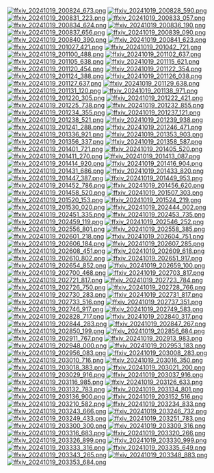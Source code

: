 [![ffxiv_20241019_200824_673.png](./image_e_thumb/ffxiv_20241019_200824_673.png.thumb.jpg)](./image_e/ffxiv_20241019_200824_673.png) 
[![ffxiv_20241019_200828_590.png](./image_e_thumb/ffxiv_20241019_200828_590.png.thumb.jpg)](./image_e/ffxiv_20241019_200828_590.png) 
[![ffxiv_20241019_200831_223.png](./image_e_thumb/ffxiv_20241019_200831_223.png.thumb.jpg)](./image_e/ffxiv_20241019_200831_223.png) 
[![ffxiv_20241019_200833_057.png](./image_e_thumb/ffxiv_20241019_200833_057.png.thumb.jpg)](./image_e/ffxiv_20241019_200833_057.png) 
[![ffxiv_20241019_200834_624.png](./image_e_thumb/ffxiv_20241019_200834_624.png.thumb.jpg)](./image_e/ffxiv_20241019_200834_624.png) 
[![ffxiv_20241019_200836_190.png](./image_e_thumb/ffxiv_20241019_200836_190.png.thumb.jpg)](./image_e/ffxiv_20241019_200836_190.png) 
[![ffxiv_20241019_200837_656.png](./image_e_thumb/ffxiv_20241019_200837_656.png.thumb.jpg)](./image_e/ffxiv_20241019_200837_656.png) 
[![ffxiv_20241019_200839_090.png](./image_e_thumb/ffxiv_20241019_200839_090.png.thumb.jpg)](./image_e/ffxiv_20241019_200839_090.png) 
[![ffxiv_20241019_200840_390.png](./image_e_thumb/ffxiv_20241019_200840_390.png.thumb.jpg)](./image_e/ffxiv_20241019_200840_390.png) 
[![ffxiv_20241019_200841_623.png](./image_e_thumb/ffxiv_20241019_200841_623.png.thumb.jpg)](./image_e/ffxiv_20241019_200841_623.png) 
[![ffxiv_20241019_201027_421.png](./image_e_thumb/ffxiv_20241019_201027_421.png.thumb.jpg)](./image_e/ffxiv_20241019_201027_421.png) 
[![ffxiv_20241019_201042_721.png](./image_e_thumb/ffxiv_20241019_201042_721.png.thumb.jpg)](./image_e/ffxiv_20241019_201042_721.png) 
[![ffxiv_20241019_201100_488.png](./image_e_thumb/ffxiv_20241019_201100_488.png.thumb.jpg)](./image_e/ffxiv_20241019_201100_488.png) 
[![ffxiv_20241019_201102_637.png](./image_e_thumb/ffxiv_20241019_201102_637.png.thumb.jpg)](./image_e/ffxiv_20241019_201102_637.png) 
[![ffxiv_20241019_201105_638.png](./image_e_thumb/ffxiv_20241019_201105_638.png.thumb.jpg)](./image_e/ffxiv_20241019_201105_638.png) 
[![ffxiv_20241019_201115_621.png](./image_e_thumb/ffxiv_20241019_201115_621.png.thumb.jpg)](./image_e/ffxiv_20241019_201115_621.png) 
[![ffxiv_20241019_201120_454.png](./image_e_thumb/ffxiv_20241019_201120_454.png.thumb.jpg)](./image_e/ffxiv_20241019_201120_454.png) 
[![ffxiv_20241019_201122_354.png](./image_e_thumb/ffxiv_20241019_201122_354.png.thumb.jpg)](./image_e/ffxiv_20241019_201122_354.png) 
[![ffxiv_20241019_201124_388.png](./image_e_thumb/ffxiv_20241019_201124_388.png.thumb.jpg)](./image_e/ffxiv_20241019_201124_388.png) 
[![ffxiv_20241019_201126_038.png](./image_e_thumb/ffxiv_20241019_201126_038.png.thumb.jpg)](./image_e/ffxiv_20241019_201126_038.png) 
[![ffxiv_20241019_201127_637.png](./image_e_thumb/ffxiv_20241019_201127_637.png.thumb.jpg)](./image_e/ffxiv_20241019_201127_637.png) 
[![ffxiv_20241019_201129_638.png](./image_e_thumb/ffxiv_20241019_201129_638.png.thumb.jpg)](./image_e/ffxiv_20241019_201129_638.png) 
[![ffxiv_20241019_201131_120.png](./image_e_thumb/ffxiv_20241019_201131_120.png.thumb.jpg)](./image_e/ffxiv_20241019_201131_120.png) 
[![ffxiv_20241019_201138_971.png](./image_e_thumb/ffxiv_20241019_201138_971.png.thumb.jpg)](./image_e/ffxiv_20241019_201138_971.png) 
[![ffxiv_20241019_201220_305.png](./image_e_thumb/ffxiv_20241019_201220_305.png.thumb.jpg)](./image_e/ffxiv_20241019_201220_305.png) 
[![ffxiv_20241019_201222_421.png](./image_e_thumb/ffxiv_20241019_201222_421.png.thumb.jpg)](./image_e/ffxiv_20241019_201222_421.png) 
[![ffxiv_20241019_201225_738.png](./image_e_thumb/ffxiv_20241019_201225_738.png.thumb.jpg)](./image_e/ffxiv_20241019_201225_738.png) 
[![ffxiv_20241019_201232_855.png](./image_e_thumb/ffxiv_20241019_201232_855.png.thumb.jpg)](./image_e/ffxiv_20241019_201232_855.png) 
[![ffxiv_20241019_201234_355.png](./image_e_thumb/ffxiv_20241019_201234_355.png.thumb.jpg)](./image_e/ffxiv_20241019_201234_355.png) 
[![ffxiv_20241019_201237_121.png](./image_e_thumb/ffxiv_20241019_201237_121.png.thumb.jpg)](./image_e/ffxiv_20241019_201237_121.png) 
[![ffxiv_20241019_201238_521.png](./image_e_thumb/ffxiv_20241019_201238_521.png.thumb.jpg)](./image_e/ffxiv_20241019_201238_521.png) 
[![ffxiv_20241019_201239_938.png](./image_e_thumb/ffxiv_20241019_201239_938.png.thumb.jpg)](./image_e/ffxiv_20241019_201239_938.png) 
[![ffxiv_20241019_201241_288.png](./image_e_thumb/ffxiv_20241019_201241_288.png.thumb.jpg)](./image_e/ffxiv_20241019_201241_288.png) 
[![ffxiv_20241019_201246_471.png](./image_e_thumb/ffxiv_20241019_201246_471.png.thumb.jpg)](./image_e/ffxiv_20241019_201246_471.png) 
[![ffxiv_20241019_201336_921.png](./image_e_thumb/ffxiv_20241019_201336_921.png.thumb.jpg)](./image_e/ffxiv_20241019_201336_921.png) 
[![ffxiv_20241019_201353_903.png](./image_e_thumb/ffxiv_20241019_201353_903.png.thumb.jpg)](./image_e/ffxiv_20241019_201353_903.png) 
[![ffxiv_20241019_201356_337.png](./image_e_thumb/ffxiv_20241019_201356_337.png.thumb.jpg)](./image_e/ffxiv_20241019_201356_337.png) 
[![ffxiv_20241019_201358_587.png](./image_e_thumb/ffxiv_20241019_201358_587.png.thumb.jpg)](./image_e/ffxiv_20241019_201358_587.png) 
[![ffxiv_20241019_201401_721.png](./image_e_thumb/ffxiv_20241019_201401_721.png.thumb.jpg)](./image_e/ffxiv_20241019_201401_721.png) 
[![ffxiv_20241019_201405_520.png](./image_e_thumb/ffxiv_20241019_201405_520.png.thumb.jpg)](./image_e/ffxiv_20241019_201405_520.png) 
[![ffxiv_20241019_201411_270.png](./image_e_thumb/ffxiv_20241019_201411_270.png.thumb.jpg)](./image_e/ffxiv_20241019_201411_270.png) 
[![ffxiv_20241019_201413_087.png](./image_e_thumb/ffxiv_20241019_201413_087.png.thumb.jpg)](./image_e/ffxiv_20241019_201413_087.png) 
[![ffxiv_20241019_201414_920.png](./image_e_thumb/ffxiv_20241019_201414_920.png.thumb.jpg)](./image_e/ffxiv_20241019_201414_920.png) 
[![ffxiv_20241019_201416_904.png](./image_e_thumb/ffxiv_20241019_201416_904.png.thumb.jpg)](./image_e/ffxiv_20241019_201416_904.png) 
[![ffxiv_20241019_201431_686.png](./image_e_thumb/ffxiv_20241019_201431_686.png.thumb.jpg)](./image_e/ffxiv_20241019_201431_686.png) 
[![ffxiv_20241019_201433_820.png](./image_e_thumb/ffxiv_20241019_201433_820.png.thumb.jpg)](./image_e/ffxiv_20241019_201433_820.png) 
[![ffxiv_20241019_201447_387.png](./image_e_thumb/ffxiv_20241019_201447_387.png.thumb.jpg)](./image_e/ffxiv_20241019_201447_387.png) 
[![ffxiv_20241019_201449_953.png](./image_e_thumb/ffxiv_20241019_201449_953.png.thumb.jpg)](./image_e/ffxiv_20241019_201449_953.png) 
[![ffxiv_20241019_201452_786.png](./image_e_thumb/ffxiv_20241019_201452_786.png.thumb.jpg)](./image_e/ffxiv_20241019_201452_786.png) 
[![ffxiv_20241019_201456_620.png](./image_e_thumb/ffxiv_20241019_201456_620.png.thumb.jpg)](./image_e/ffxiv_20241019_201456_620.png) 
[![ffxiv_20241019_201458_520.png](./image_e_thumb/ffxiv_20241019_201458_520.png.thumb.jpg)](./image_e/ffxiv_20241019_201458_520.png) 
[![ffxiv_20241019_201507_303.png](./image_e_thumb/ffxiv_20241019_201507_303.png.thumb.jpg)](./image_e/ffxiv_20241019_201507_303.png) 
[![ffxiv_20241019_201520_153.png](./image_e_thumb/ffxiv_20241019_201520_153.png.thumb.jpg)](./image_e/ffxiv_20241019_201520_153.png) 
[![ffxiv_20241019_201524_219.png](./image_e_thumb/ffxiv_20241019_201524_219.png.thumb.jpg)](./image_e/ffxiv_20241019_201524_219.png) 
[![ffxiv_20241019_201530_020.png](./image_e_thumb/ffxiv_20241019_201530_020.png.thumb.jpg)](./image_e/ffxiv_20241019_201530_020.png) 
[![ffxiv_20241019_202444_002.png](./image_e_thumb/ffxiv_20241019_202444_002.png.thumb.jpg)](./image_e/ffxiv_20241019_202444_002.png) 
[![ffxiv_20241019_202451_335.png](./image_e_thumb/ffxiv_20241019_202451_335.png.thumb.jpg)](./image_e/ffxiv_20241019_202451_335.png) 
[![ffxiv_20241019_202453_735.png](./image_e_thumb/ffxiv_20241019_202453_735.png.thumb.jpg)](./image_e/ffxiv_20241019_202453_735.png) 
[![ffxiv_20241019_202459_119.png](./image_e_thumb/ffxiv_20241019_202459_119.png.thumb.jpg)](./image_e/ffxiv_20241019_202459_119.png) 
[![ffxiv_20241019_202546_252.png](./image_e_thumb/ffxiv_20241019_202546_252.png.thumb.jpg)](./image_e/ffxiv_20241019_202546_252.png) 
[![ffxiv_20241019_202556_801.png](./image_e_thumb/ffxiv_20241019_202556_801.png.thumb.jpg)](./image_e/ffxiv_20241019_202556_801.png) 
[![ffxiv_20241019_202558_385.png](./image_e_thumb/ffxiv_20241019_202558_385.png.thumb.jpg)](./image_e/ffxiv_20241019_202558_385.png) 
[![ffxiv_20241019_202601_218.png](./image_e_thumb/ffxiv_20241019_202601_218.png.thumb.jpg)](./image_e/ffxiv_20241019_202601_218.png) 
[![ffxiv_20241019_202604_751.png](./image_e_thumb/ffxiv_20241019_202604_751.png.thumb.jpg)](./image_e/ffxiv_20241019_202604_751.png) 
[![ffxiv_20241019_202606_184.png](./image_e_thumb/ffxiv_20241019_202606_184.png.thumb.jpg)](./image_e/ffxiv_20241019_202606_184.png) 
[![ffxiv_20241019_202607_285.png](./image_e_thumb/ffxiv_20241019_202607_285.png.thumb.jpg)](./image_e/ffxiv_20241019_202607_285.png) 
[![ffxiv_20241019_202608_451.png](./image_e_thumb/ffxiv_20241019_202608_451.png.thumb.jpg)](./image_e/ffxiv_20241019_202608_451.png) 
[![ffxiv_20241019_202609_618.png](./image_e_thumb/ffxiv_20241019_202609_618.png.thumb.jpg)](./image_e/ffxiv_20241019_202609_618.png) 
[![ffxiv_20241019_202610_802.png](./image_e_thumb/ffxiv_20241019_202610_802.png.thumb.jpg)](./image_e/ffxiv_20241019_202610_802.png) 
[![ffxiv_20241019_202651_917.png](./image_e_thumb/ffxiv_20241019_202651_917.png.thumb.jpg)](./image_e/ffxiv_20241019_202651_917.png) 
[![ffxiv_20241019_202654_852.png](./image_e_thumb/ffxiv_20241019_202654_852.png.thumb.jpg)](./image_e/ffxiv_20241019_202654_852.png) 
[![ffxiv_20241019_202659_100.png](./image_e_thumb/ffxiv_20241019_202659_100.png.thumb.jpg)](./image_e/ffxiv_20241019_202659_100.png) 
[![ffxiv_20241019_202700_468.png](./image_e_thumb/ffxiv_20241019_202700_468.png.thumb.jpg)](./image_e/ffxiv_20241019_202700_468.png) 
[![ffxiv_20241019_202703_817.png](./image_e_thumb/ffxiv_20241019_202703_817.png.thumb.jpg)](./image_e/ffxiv_20241019_202703_817.png) 
[![ffxiv_20241019_202721_817.png](./image_e_thumb/ffxiv_20241019_202721_817.png.thumb.jpg)](./image_e/ffxiv_20241019_202721_817.png) 
[![ffxiv_20241019_202723_784.png](./image_e_thumb/ffxiv_20241019_202723_784.png.thumb.jpg)](./image_e/ffxiv_20241019_202723_784.png) 
[![ffxiv_20241019_202726_750.png](./image_e_thumb/ffxiv_20241019_202726_750.png.thumb.jpg)](./image_e/ffxiv_20241019_202726_750.png) 
[![ffxiv_20241019_202728_766.png](./image_e_thumb/ffxiv_20241019_202728_766.png.thumb.jpg)](./image_e/ffxiv_20241019_202728_766.png) 
[![ffxiv_20241019_202730_283.png](./image_e_thumb/ffxiv_20241019_202730_283.png.thumb.jpg)](./image_e/ffxiv_20241019_202730_283.png) 
[![ffxiv_20241019_202731_817.png](./image_e_thumb/ffxiv_20241019_202731_817.png.thumb.jpg)](./image_e/ffxiv_20241019_202731_817.png) 
[![ffxiv_20241019_202733_516.png](./image_e_thumb/ffxiv_20241019_202733_516.png.thumb.jpg)](./image_e/ffxiv_20241019_202733_516.png) 
[![ffxiv_20241019_202737_351.png](./image_e_thumb/ffxiv_20241019_202737_351.png.thumb.jpg)](./image_e/ffxiv_20241019_202737_351.png) 
[![ffxiv_20241019_202746_917.png](./image_e_thumb/ffxiv_20241019_202746_917.png.thumb.jpg)](./image_e/ffxiv_20241019_202746_917.png) 
[![ffxiv_20241019_202749_583.png](./image_e_thumb/ffxiv_20241019_202749_583.png.thumb.jpg)](./image_e/ffxiv_20241019_202749_583.png) 
[![ffxiv_20241019_202828_717.png](./image_e_thumb/ffxiv_20241019_202828_717.png.thumb.jpg)](./image_e/ffxiv_20241019_202828_717.png) 
[![ffxiv_20241019_202840_317.png](./image_e_thumb/ffxiv_20241019_202840_317.png.thumb.jpg)](./image_e/ffxiv_20241019_202840_317.png) 
[![ffxiv_20241019_202844_283.png](./image_e_thumb/ffxiv_20241019_202844_283.png.thumb.jpg)](./image_e/ffxiv_20241019_202844_283.png) 
[![ffxiv_20241019_202847_267.png](./image_e_thumb/ffxiv_20241019_202847_267.png.thumb.jpg)](./image_e/ffxiv_20241019_202847_267.png) 
[![ffxiv_20241019_202850_199.png](./image_e_thumb/ffxiv_20241019_202850_199.png.thumb.jpg)](./image_e/ffxiv_20241019_202850_199.png) 
[![ffxiv_20241019_202856_684.png](./image_e_thumb/ffxiv_20241019_202856_684.png.thumb.jpg)](./image_e/ffxiv_20241019_202856_684.png) 
[![ffxiv_20241019_202911_767.png](./image_e_thumb/ffxiv_20241019_202911_767.png.thumb.jpg)](./image_e/ffxiv_20241019_202911_767.png) 
[![ffxiv_20241019_202913_983.png](./image_e_thumb/ffxiv_20241019_202913_983.png.thumb.jpg)](./image_e/ffxiv_20241019_202913_983.png) 
[![ffxiv_20241019_202948_000.png](./image_e_thumb/ffxiv_20241019_202948_000.png.thumb.jpg)](./image_e/ffxiv_20241019_202948_000.png) 
[![ffxiv_20241019_202953_183.png](./image_e_thumb/ffxiv_20241019_202953_183.png.thumb.jpg)](./image_e/ffxiv_20241019_202953_183.png) 
[![ffxiv_20241019_202956_083.png](./image_e_thumb/ffxiv_20241019_202956_083.png.thumb.jpg)](./image_e/ffxiv_20241019_202956_083.png) 
[![ffxiv_20241019_203008_283.png](./image_e_thumb/ffxiv_20241019_203008_283.png.thumb.jpg)](./image_e/ffxiv_20241019_203008_283.png) 
[![ffxiv_20241019_203010_716.png](./image_e_thumb/ffxiv_20241019_203010_716.png.thumb.jpg)](./image_e/ffxiv_20241019_203010_716.png) 
[![ffxiv_20241019_203016_350.png](./image_e_thumb/ffxiv_20241019_203016_350.png.thumb.jpg)](./image_e/ffxiv_20241019_203016_350.png) 
[![ffxiv_20241019_203018_383.png](./image_e_thumb/ffxiv_20241019_203018_383.png.thumb.jpg)](./image_e/ffxiv_20241019_203018_383.png) 
[![ffxiv_20241019_203021_200.png](./image_e_thumb/ffxiv_20241019_203021_200.png.thumb.jpg)](./image_e/ffxiv_20241019_203021_200.png) 
[![ffxiv_20241019_203029_916.png](./image_e_thumb/ffxiv_20241019_203029_916.png.thumb.jpg)](./image_e/ffxiv_20241019_203029_916.png) 
[![ffxiv_20241019_203037_916.png](./image_e_thumb/ffxiv_20241019_203037_916.png.thumb.jpg)](./image_e/ffxiv_20241019_203037_916.png) 
[![ffxiv_20241019_203116_985.png](./image_e_thumb/ffxiv_20241019_203116_985.png.thumb.jpg)](./image_e/ffxiv_20241019_203116_985.png) 
[![ffxiv_20241019_203126_633.png](./image_e_thumb/ffxiv_20241019_203126_633.png.thumb.jpg)](./image_e/ffxiv_20241019_203126_633.png) 
[![ffxiv_20241019_203132_783.png](./image_e_thumb/ffxiv_20241019_203132_783.png.thumb.jpg)](./image_e/ffxiv_20241019_203132_783.png) 
[![ffxiv_20241019_203134_801.png](./image_e_thumb/ffxiv_20241019_203134_801.png.thumb.jpg)](./image_e/ffxiv_20241019_203134_801.png) 
[![ffxiv_20241019_203136_900.png](./image_e_thumb/ffxiv_20241019_203136_900.png.thumb.jpg)](./image_e/ffxiv_20241019_203136_900.png) 
[![ffxiv_20241019_203152_516.png](./image_e_thumb/ffxiv_20241019_203152_516.png.thumb.jpg)](./image_e/ffxiv_20241019_203152_516.png) 
[![ffxiv_20241019_203210_582.png](./image_e_thumb/ffxiv_20241019_203210_582.png.thumb.jpg)](./image_e/ffxiv_20241019_203210_582.png) 
[![ffxiv_20241019_203234_833.png](./image_e_thumb/ffxiv_20241019_203234_833.png.thumb.jpg)](./image_e/ffxiv_20241019_203234_833.png) 
[![ffxiv_20241019_203243_666.png](./image_e_thumb/ffxiv_20241019_203243_666.png.thumb.jpg)](./image_e/ffxiv_20241019_203243_666.png) 
[![ffxiv_20241019_203246_732.png](./image_e_thumb/ffxiv_20241019_203246_732.png.thumb.jpg)](./image_e/ffxiv_20241019_203246_732.png) 
[![ffxiv_20241019_203249_433.png](./image_e_thumb/ffxiv_20241019_203249_433.png.thumb.jpg)](./image_e/ffxiv_20241019_203249_433.png) 
[![ffxiv_20241019_203251_783.png](./image_e_thumb/ffxiv_20241019_203251_783.png.thumb.jpg)](./image_e/ffxiv_20241019_203251_783.png) 
[![ffxiv_20241019_203300_300.png](./image_e_thumb/ffxiv_20241019_203300_300.png.thumb.jpg)](./image_e/ffxiv_20241019_203300_300.png) 
[![ffxiv_20241019_203309_316.png](./image_e_thumb/ffxiv_20241019_203309_316.png.thumb.jpg)](./image_e/ffxiv_20241019_203309_316.png) 
[![ffxiv_20241019_203316_683.png](./image_e_thumb/ffxiv_20241019_203316_683.png.thumb.jpg)](./image_e/ffxiv_20241019_203316_683.png) 
[![ffxiv_20241019_203320_266.png](./image_e_thumb/ffxiv_20241019_203320_266.png.thumb.jpg)](./image_e/ffxiv_20241019_203320_266.png) 
[![ffxiv_20241019_203326_899.png](./image_e_thumb/ffxiv_20241019_203326_899.png.thumb.jpg)](./image_e/ffxiv_20241019_203326_899.png) 
[![ffxiv_20241019_203330_999.png](./image_e_thumb/ffxiv_20241019_203330_999.png.thumb.jpg)](./image_e/ffxiv_20241019_203330_999.png) 
[![ffxiv_20241019_203333_316.png](./image_e_thumb/ffxiv_20241019_203333_316.png.thumb.jpg)](./image_e/ffxiv_20241019_203333_316.png) 
[![ffxiv_20241019_203335_649.png](./image_e_thumb/ffxiv_20241019_203335_649.png.thumb.jpg)](./image_e/ffxiv_20241019_203335_649.png) 
[![ffxiv_20241019_203343_265.png](./image_e_thumb/ffxiv_20241019_203343_265.png.thumb.jpg)](./image_e/ffxiv_20241019_203343_265.png) 
[![ffxiv_20241019_203348_883.png](./image_e_thumb/ffxiv_20241019_203348_883.png.thumb.jpg)](./image_e/ffxiv_20241019_203348_883.png) 
[![ffxiv_20241019_203353_684.png](./image_e_thumb/ffxiv_20241019_203353_684.png.thumb.jpg)](./image_e/ffxiv_20241019_203353_684.png) 
